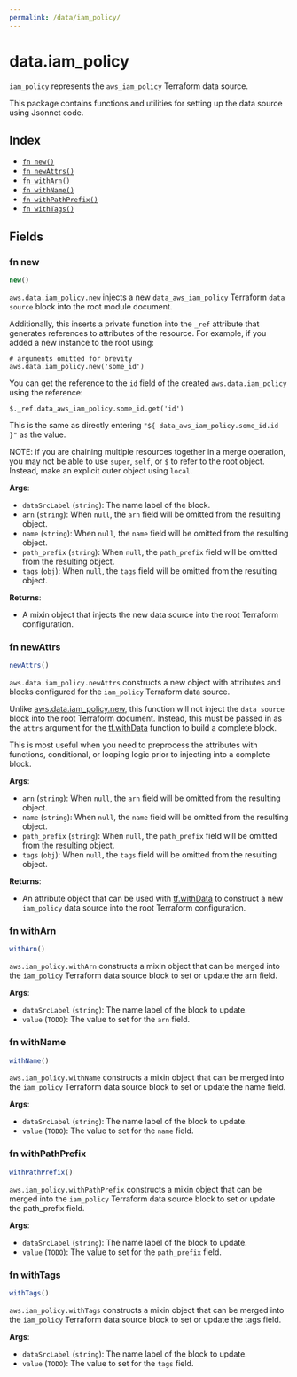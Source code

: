 ```yaml
---
permalink: /data/iam_policy/
---
```


# data.iam_policy

`iam_policy` represents the `aws_iam_policy` Terraform data source.



This package contains functions and utilities for setting up the data source using Jsonnet code.


## Index

* [`fn new()`](#fn-new)
* [`fn newAttrs()`](#fn-newattrs)
* [`fn withArn()`](#fn-witharn)
* [`fn withName()`](#fn-withname)
* [`fn withPathPrefix()`](#fn-withpathprefix)
* [`fn withTags()`](#fn-withtags)

## Fields

### fn new

```ts
new()
```


`aws.data.iam_policy.new` injects a new `data_aws_iam_policy` Terraform `data source`
block into the root module document.

Additionally, this inserts a private function into the `_ref` attribute that generates references to attributes of the
resource. For example, if you added a new instance to the root using:

    # arguments omitted for brevity
    aws.data.iam_policy.new('some_id')

You can get the reference to the `id` field of the created `aws.data.iam_policy` using the reference:

    $._ref.data_aws_iam_policy.some_id.get('id')

This is the same as directly entering `"${ data_aws_iam_policy.some_id.id }"` as the value.

NOTE: if you are chaining multiple resources together in a merge operation, you may not be able to use `super`, `self`,
or `$` to refer to the root object. Instead, make an explicit outer object using `local`.

**Args**:
  - `dataSrcLabel` (`string`): The name label of the block.
  - `arn` (`string`):  When `null`, the `arn` field will be omitted from the resulting object.
  - `name` (`string`):  When `null`, the `name` field will be omitted from the resulting object.
  - `path_prefix` (`string`):  When `null`, the `path_prefix` field will be omitted from the resulting object.
  - `tags` (`obj`):  When `null`, the `tags` field will be omitted from the resulting object.

**Returns**:
- A mixin object that injects the new data source into the root Terraform configuration.


### fn newAttrs

```ts
newAttrs()
```


`aws.data.iam_policy.newAttrs` constructs a new object with attributes and blocks configured for the `iam_policy`
Terraform data source.

Unlike [aws.data.iam_policy.new](#fn-iampolicynew), this function will not inject the `data source`
block into the root Terraform document. Instead, this must be passed in as the `attrs` argument for the
[tf.withData](https://github.com/tf-libsonnet/core/tree/main/docs#fn-withdata) function to build a complete block.

This is most useful when you need to preprocess the attributes with functions, conditional, or looping logic prior to
injecting into a complete block.

**Args**:
  - `arn` (`string`):  When `null`, the `arn` field will be omitted from the resulting object.
  - `name` (`string`):  When `null`, the `name` field will be omitted from the resulting object.
  - `path_prefix` (`string`):  When `null`, the `path_prefix` field will be omitted from the resulting object.
  - `tags` (`obj`):  When `null`, the `tags` field will be omitted from the resulting object.

**Returns**:
  - An attribute object that can be used with [tf.withData](https://github.com/tf-libsonnet/core/tree/main/docs#fn-withdata) to construct a new `iam_policy` data source into the root Terraform configuration.


### fn withArn

```ts
withArn()
```

`aws.iam_policy.withArn` constructs a mixin object that can be merged into the `iam_policy`
Terraform data source block to set or update the arn field.



**Args**:
  - `dataSrcLabel` (`string`): The name label of the block to update.
  - `value` (`TODO`): The value to set for the `arn` field.


### fn withName

```ts
withName()
```

`aws.iam_policy.withName` constructs a mixin object that can be merged into the `iam_policy`
Terraform data source block to set or update the name field.



**Args**:
  - `dataSrcLabel` (`string`): The name label of the block to update.
  - `value` (`TODO`): The value to set for the `name` field.


### fn withPathPrefix

```ts
withPathPrefix()
```

`aws.iam_policy.withPathPrefix` constructs a mixin object that can be merged into the `iam_policy`
Terraform data source block to set or update the path_prefix field.



**Args**:
  - `dataSrcLabel` (`string`): The name label of the block to update.
  - `value` (`TODO`): The value to set for the `path_prefix` field.


### fn withTags

```ts
withTags()
```

`aws.iam_policy.withTags` constructs a mixin object that can be merged into the `iam_policy`
Terraform data source block to set or update the tags field.



**Args**:
  - `dataSrcLabel` (`string`): The name label of the block to update.
  - `value` (`TODO`): The value to set for the `tags` field.
